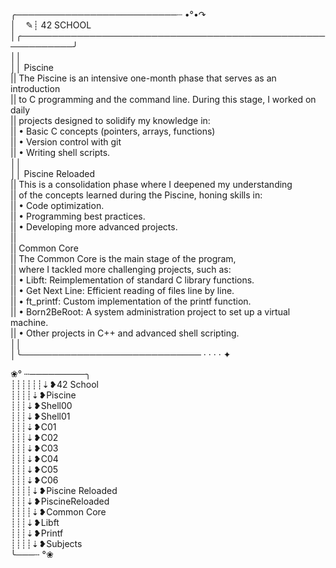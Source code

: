 ╭──────────────────────────┈ •°•↷<br>
│&nbsp;&nbsp;&nbsp;&nbsp;✎┊ 42 SCHOOL<br>
│╭───────────────────────────────────────────────────────────╯<br>
││<br>
││  Piscine<br>
||  The Piscine is an intensive one-month phase that serves as an introduction<br>
||  to C programming and the command line. During this stage, I worked on daily<br>
||  projects designed to solidify my knowledge in:<br>
|| • Basic C concepts (pointers, arrays, functions)<br>
|| • Version control with git<br>
|| • Writing shell scripts.<br>
││<br>
││ Piscine Reloaded<br>
|| This is a consolidation phase where I deepened my understanding<br>
|| of the concepts learned during the Piscine, honing skills in:<br>
|| • Code optimization.<br>
|| • Programming best practices.<br>
|| • Developing more advanced projects.<br>
||<br>
|| Common Core<br>
|| The Common Core is the main stage of the program,<br>
|| where I tackled more challenging projects, such as:<br>
||  • Libft: Reimplementation of standard C library functions.<br>
||  • Get Next Line: Efficient reading of files line by line.<br>
||  • ft_printf: Custom implementation of the printf function.<br>
||  • Born2BeRoot: A system administration project to set up a virtual machine.<br>
||  • Other projects in C++ and advanced shell scripting.<br>
││<br>
│╰───────────────────────────── · · · · ✦

❀° ┄─────────╮<br>
┊┊┊┊┊┊⇣❥42 School<br>
┊┊┊┊⇣❥Piscine<br>
┊┊┊⇣❥Shell00<br>
┊┊┊⇣❥Shell01<br>
┊┊┊⇣❥C01<br>
┊┊┊⇣❥C02<br>
┊┊┊⇣❥C03<br>
┊┊┊⇣❥C04<br>
┊┊┊⇣❥C05<br>
┊┊┊⇣❥C06<br>
┊┊┊┊⇣❥Piscine Reloaded<br>
┊┊┊⇣❥PiscineReloaded<br>
┊┊┊┊⇣❥Common Core<br>
┊┊┊⇣❥Libft<br>
┊┊┊⇣❥Printf<br>
┊┊┊┊⇣❥Subjects<br>
╰───┄ °❀<br>
